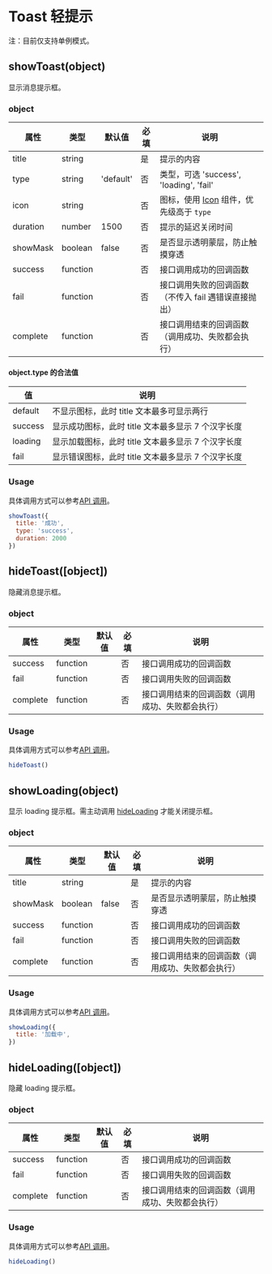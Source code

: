 # Toast 轻提示

注：目前仅支持单例模式。

## showToast(object)

显示消息提示框。

### object

| 属性     | 类型     | 默认值    | 必填 | 说明                                                             |
| -------- | -------- | --------- | ---- | ---------------------------------------------------------------- |
| title    | string   |           | 是   | 提示的内容                                                       |
| type     | string   | 'default' | 否   | 类型，可选 'success', 'loading', 'fail'                          |
| icon     | string   |           | 否   | 图标，使用 [Icon](../components/Icon.md) 组件，优先级高于 `type` |
| duration | number   | 1500      | 否   | 提示的延迟关闭时间                                               |
| showMask | boolean  | false     | 否   | 是否显示透明蒙层，防止触摸穿透                                   |
| success  | function |           | 否   | 接口调用成功的回调函数                                           |
| fail     | function |           | 否   | 接口调用失败的回调函数（不传入 fail 遇错误直接抛出）             |
| complete | function |           | 否   | 接口调用结束的回调函数（调用成功、失败都会执行）                 |

#### object.type 的合法值

| 值      | 说明                                               |
| ------- | -------------------------------------------------- |
| default | 不显示图标，此时 title 文本最多可显示两行          |
| success | 显示成功图标，此时 title 文本最多显示 7 个汉字长度 |
| loading | 显示加载图标，此时 title 文本最多显示 7 个汉字长度 |
| fail    | 显示错误图标，此时 title 文本最多显示 7 个汉字长度 |

### Usage

具体调用方式可以参考[API 调用](../guide/import.md#api-调用)。

```JavaScript
showToast({
  title: '成功',
  type: 'success',
  duration: 2000
})
```

## hideToast([object])

隐藏消息提示框。

### object

| 属性     | 类型     | 默认值 | 必填 | 说明                                             |
| -------- | -------- | ------ | ---- | ------------------------------------------------ |
| success  | function |        | 否   | 接口调用成功的回调函数                           |
| fail     | function |        | 否   | 接口调用失败的回调函数                           |
| complete | function |        | 否   | 接口调用结束的回调函数（调用成功、失败都会执行） |

### Usage

具体调用方式可以参考[API 调用](../guide/import.md#api-调用)。

```JavaScript
hideToast()
```

## showLoading(object)

显示 loading 提示框。需主动调用 [hideLoading](./Toast.md#toast-hideloading-object) 才能关闭提示框。

### object

| 属性     | 类型     | 默认值 | 必填 | 说明                                             |
| -------- | -------- | ------ | ---- | ------------------------------------------------ |
| title    | string   |        | 是   | 提示的内容                                       |
| showMask | boolean  | false  | 否   | 是否显示透明蒙层，防止触摸穿透                   |
| success  | function |        | 否   | 接口调用成功的回调函数                           |
| fail     | function |        | 否   | 接口调用失败的回调函数                           |
| complete | function |        | 否   | 接口调用结束的回调函数（调用成功、失败都会执行） |

### Usage

具体调用方式可以参考[API 调用](../guide/import.md#api-调用)。

```JavaScript
showLoading({
  title: '加载中',
})
```

## hideLoading([object])

隐藏 loading 提示框。

### object

| 属性     | 类型     | 默认值 | 必填 | 说明                                             |
| -------- | -------- | ------ | ---- | ------------------------------------------------ |
| success  | function |        | 否   | 接口调用成功的回调函数                           |
| fail     | function |        | 否   | 接口调用失败的回调函数                           |
| complete | function |        | 否   | 接口调用结束的回调函数（调用成功、失败都会执行） |

### Usage

具体调用方式可以参考[API 调用](../guide/import.md#api-调用)。

```JavaScript
hideLoading()
```
